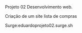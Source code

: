 Projeto 02 Desenvolvimento web.

Criação de um site lista de compras

Surge:eduardoprojeto02.surge.sh
